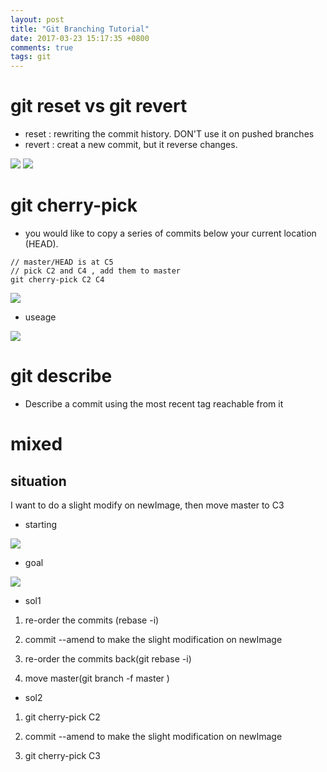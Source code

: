 ```yaml
---
layout: post
title: "Git Branching Tutorial"
date: 2017-03-23 15:17:35 +0800
comments: true
tags: git
---
```


<!--more-->

# git reset vs git revert

- reset : rewriting the commit history. DON'T use it on pushed branches
- revert : creat a new commit, but it reverse changes.

<img src="{{root_url}}/images/studynotes/gitreset.png">

<img src="{{root_url}}/images/studynotes/gitrevert.png">


# git cherry-pick

- you would like to copy a series of commits below your current location (HEAD).

```
// master/HEAD is at C5
// pick C2 and C4 , add them to master
git cherry-pick C2 C4
```

<img src="{{root_url}}/images/studynotes/cherrypick.png">

- useage

<img src="{{root_url}}/images/studynotes/debug.png">

# git describe

- Describe a commit using the most recent tag reachable from it

# mixed

## situation

I want to do a slight modify on newImage, then move master to C3

- starting

<img src="{{root_url}}/images/studynotes/situation1_b.png">

- goal

<img src="{{root_url}}/images/studynotes/situation1_a.png">

- sol1

1. re-order the commits (rebase -i)

2. commit --amend to make the slight modification on newImage

3. re-order the commits back(git rebase -i)

4. move master(git branch -f master <target>)

- sol2

1. git cherry-pick C2

2. commit --amend to make the slight modification on newImage

3.  git cherry-pick C3

